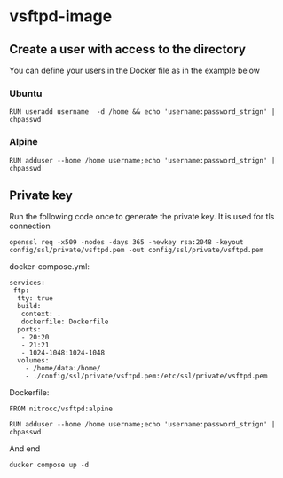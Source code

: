 # vsftpd-image

## Create a user with access to the directory

You can define your users in the Docker file as in the example below

### Ubuntu
```
RUN useradd username  -d /home && echo 'username:password_strign' | chpasswd
```

### Alpine
```
RUN adduser --home /home username;echo 'username:password_strign' | chpasswd
```

## Private key
Run the following code once to generate the private key. It is used for tls connection
```
openssl req -x509 -nodes -days 365 -newkey rsa:2048 -keyout config/ssl/private/vsftpd.pem -out config/ssl/private/vsftpd.pem
```

docker-compose.yml:
```
services:
 ftp:
  tty: true
  build:
   context: .
   dockerfile: Dockerfile
  ports:
   - 20:20
   - 21:21
   - 1024-1048:1024-1048
  volumes:
    - /home/data:/home/
    - ./config/ssl/private/vsftpd.pem:/etc/ssl/private/vsftpd.pem
```

Dockerfile:
```
FROM nitrocc/vsftpd:alpine

RUN adduser --home /home username;echo 'username:password_strign' | chpasswd
```

And end 
```
ducker compose up -d
```
